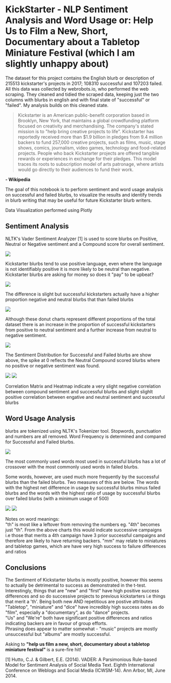 # KickStarter - NLP Sentiment Analysis and Word Usage or: Help Us to Film a New, Short, Documentary about a Tabletop Miniature Festival (which I am slightly unhappy about)

The dataset for this project contains the English blurb or description of 215513 kickstarter's projects in 2017; 108310 successful and 107203 failed. All this data was collected by webrobots.io, who performed the web scraping. They cleaned and tidied the scraped data, keeping just the two columns with blurbs in english and with final state of "successful" or "failed". My analysis builds on this cleaned state.

> Kickstarter is an American public-benefit corporation based in  Brooklyn, New York, that maintains a global crowdfunding platform  focused on creativity and merchandising. The company's stated mission is to "help bring creative projects to life". Kickstarter has reportedly received more than $1.9 billion in pledges from 9.4  million backers to fund 257,000 creative projects, such as films, music, stage shows, comics, journalism, video games, technology and food-related projects. People who back Kickstarter projects are offered tangible rewards or experiences in exchange for their pledges. This model traces its roots to subscription model of arts patronage, where artists would go directly to their audiences to fund their work.

<b>- Wikipedia</b>

The goal of this notebook is to perform sentiment and word usage analysis on successful and failed blurbs, to visualize the results and identify trends in blurb writing that may be useful for future Kickstarter blurb writers.

Data Visualization performed using Plotly

## Sentiment Analysis

NLTK's Vader Sentiment Analyzer [1] is used to score blurbs on Positive, Neutral or Negative sentiment and a Compound score for overall sentiment.

<img src = 'sent_pie.png'>

Kickstarter blurbs tend to use positive language, even where the language is not identifiably positive it is more likely to be neutral than negative. Kickstarter blurbs are asking for money so does it "pay" to be upbeat?

<img src = 'sent_sf_pie.png'>

The difference is slight but successful kickstarters actually have a higher proportion negative and neutral blurbs that than failed blurbs

<img src = 'sent_pnn_pie.png'>

Although these donut charts represent different proportions of the total dataset there is an increase in the proportion of successful kickstarters from positive to neutral sentiment and a further increase from neutral to negative sentiment. 

<img src = 'sent_sf_dist.png'>

The Sentiment Distribution for Successful and Failed blurbs are show above, the spike at 0 reflects the Neutral Compound scored blurbs where no positive or negative sentiment was found.

<img src = 'sent_corr.png'>

<img src = 'sent_heat.png'>

Correlation Matrix and Heatmap indicate a very slight negative correlation between compound sentiment and successful blurbs and slight slighlt positive correlation between engative and neutral sentiment and successful blurbs

## Word Usage Analysis

blurbs are tokenized using NLTK's Tokenizer tool. Stopwords, punctuation and numbers are all removed.  Word Frequency is determined and compared for Successful and Failed blurbs.

<img src = 'word_most.png'>

The most commonly used words most used in successful blurbs has a lot of crossover with the most commonly used words in failed blurbs.

Some words, however, are used much more frequently by the successful blurbs than the failed blurbs. Two measures of this are below. The words with the highest net difference in usage by successful blurbs minus failed blurbs and the words with the highest ratio of usage by successful blurbs over failed blurbs (with a minimum usage of 500)

<img src = 'word_diff.png'>

<img src = 'word_ratio.png'>

Notes on word meanings:<br>
"th" is most like a leftover from removing the numbers eg. "4th" becomes just "th". From the above charts this would indicate successive campaigns i.e those that merits a 4th campaign have 3 prior successful campaigns and therefore are likely to have returning backers.
"mm" may relate to miniatures and tabletop games, which are have very high success to failure differences and ratios 

## Conclusions

The Sentiment of Kickstarter blurbs is mostly positive, however this seems to actually be detrimental to success as demonstrated in the t-test.<br>
Interestingly, things that are "new" and "first" have high positive success differences and so do successive projects to previous kickstarters i.e things that merit a 'th'. Being both new AND repetitious are postive attributes <br>
"Tabletop", "miniature" and "dice" have incredibly high success rates as do "film", especially a "documentary", as do "dance" projects.<br>
"Us" and "We're" both have significant positive differences and ratios indicating backers are in favour of group efforts.<br>
Phrasing does appear to matter somewhat - "music" projects are mostly unsuccessful but "albums" are mostly successful. <br>

Asking to <b>"help us film a new, short, documentary about a tabletop miniature festival" </b> is a sure-fire hit! 

[1] Hutto, C.J. & Gilbert, E.E. (2014). VADER: A Parsimonious Rule-based Model for Sentiment Analysis of Social Media Text. Eighth International Conference on Weblogs and Social Media (ICWSM-14). Ann Arbor, MI, June 2014.